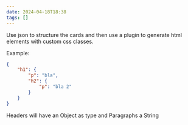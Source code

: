 ```yaml
---
date: 2024-04-18T18:38
tags: []
---
```

Use json to structure the cards and then use a plugin to generate html elements with custom css classes.

Example:
```json
{
	"h1": {
		"p": "bla",
		"h2": {
			"p": "bla 2"
		}
	}
}
```

Headers will have an Object as type and Paragraphs a String